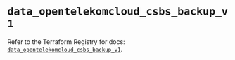 # `data_opentelekomcloud_csbs_backup_v1`

Refer to the Terraform Registry for docs: [`data_opentelekomcloud_csbs_backup_v1`](https://registry.terraform.io/providers/opentelekomcloud/opentelekomcloud/1.36.18/docs/data-sources/csbs_backup_v1).
